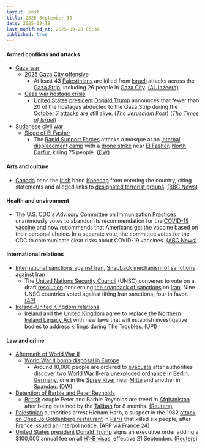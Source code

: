 ```yaml
---
layout: post
title: 2025 September 19
date: 2025-09-19
last_modified_at: 2025-09-20 06:36
published: true
---
```



#### Armed conflicts and attacks

* [Gaza war](https://en.wikipedia.org/wiki/Gaza_war "Gaza war")
  * [2025 Gaza City offensive](https://en.wikipedia.org/wiki/2025_Gaza_City_offensive "2025 Gaza City offensive")
    * At least 43 [Palestinians](https://en.wikipedia.org/wiki/Palestinians "Palestinians") are killed from [Israeli](https://en.wikipedia.org/wiki/Israel "Israel") attacks across the [Gaza Strip](https://en.wikipedia.org/wiki/Gaza_Strip "Gaza Strip"), including 26 people in [Gaza City](https://en.wikipedia.org/wiki/Gaza_City "Gaza City"). [(Al Jazeera)](https://www.aljazeera.com/news/liveblog/2025/9/19/live-gaza-war-escalates-as-israel-defies-global-condemnation)
  * [Gaza war hostage crisis](https://en.wikipedia.org/wiki/Gaza_war_hostage_crisis "Gaza war hostage crisis")
    * [United States](https://en.wikipedia.org/wiki/United_States "United States") [president](https://en.wikipedia.org/wiki/U.S._president "U.S. president") [Donald Trump](https://en.wikipedia.org/wiki/Donald_Trump "Donald Trump") announces that fewer than 20 of the hostages abducted to the Gaza Strip during the [October 7 attacks](https://en.wikipedia.org/wiki/October_7_attacks "October 7 attacks") are still alive. [(*The Jerusalem Post*)](https://www.jpost.com/international/article-868128) [(*The Times of Israel*)](https://www.timesofisrael.com/liveblog_entry/trump-on-hostages-young-people-can-take-a-lot-but-a-lot-of-people-died-in-these-horrible-tunnels/)
* [Sudanese civil war](https://en.wikipedia.org/wiki/Sudanese_civil_war_%282023%E2%80%93present%29 "Sudanese civil war (2023–present)")
  * [Siege of El Fasher](https://en.wikipedia.org/wiki/Siege_of_El_Fasher "Siege of El Fasher")
    * The [Rapid Support Forces](https://en.wikipedia.org/wiki/Rapid_Support_Forces "Rapid Support Forces") attacks a mosque at an [internal displacement](https://en.wikipedia.org/wiki/Internal_displacement "Internal displacement") [camp](https://en.wikipedia.org/wiki/Refugee_camp "Refugee camp") with a [drone strike](https://en.wikipedia.org/wiki/Drone_warfare "Drone warfare") near [El Fasher](https://en.wikipedia.org/wiki/El_Fasher "El Fasher"), [North Darfur](https://en.wikipedia.org/wiki/North_Darfur "North Darfur"), killing 75 people. [(DW)](https://www.dw.com/en/sudan-rsf-drone-strike-kills-dozens-in-darfur/a-74060598)

#### Arts and culture

* [Canada](https://en.wikipedia.org/wiki/Canada "Canada") bans the [Irish](https://en.wikipedia.org/wiki/Irish_people "Irish people") band [Kneecap](https://en.wikipedia.org/wiki/Kneecap_%28band%29 "Kneecap (band)") from entering the country, citing statements and alleged links to [designated terrorist groups](https://en.wikipedia.org/wiki/List_of_designated_terrorist_groups "List of designated terrorist groups"). [(BBC News)](https://www.bbc.com/news/articles/cvgrvw4ejn4o)

#### Health and environment

* The [U.S. CDC's](https://en.wikipedia.org/wiki/Centers_for_Disease_Control_and_Prevention "Centers for Disease Control and Prevention") [Advisory Committee on Immunization Practices](https://en.wikipedia.org/wiki/Advisory_Committee_on_Immunization_Practices "Advisory Committee on Immunization Practices") unanimously votes to abandon its recommendation for the [COVID-19 vaccine](https://en.wikipedia.org/wiki/COVID-19_vaccine "COVID-19 vaccine") and now recommends that Americans get the vaccine based on their personal choice. In a separate vote, the committee votes for the CDC to communicate clear risks about COVID-19 vaccines. [(ABC News)](https://abcnews.go.com/Health/cdc-hepatitis-bvaccine-vote-delayed-parents/story?id=125731004)

#### International relations

* [International sanctions against Iran](https://en.wikipedia.org/wiki/International_sanctions_against_Iran "International sanctions against Iran"), [Snapback mechanism of sanctions against Iran](https://en.wikipedia.org/wiki/Snapback_mechanism_of_sanctions_against_Iran "Snapback mechanism of sanctions against Iran")
  * The [United Nations Security Council](https://en.wikipedia.org/wiki/United_Nations_Security_Council "United Nations Security Council") (UNSC) convenes to vote on a draft [resolution](https://en.wikipedia.org/wiki/United_Nations_resolution "United Nations resolution") concerning [the snapback of sanctions](https://en.wikipedia.org/wiki/Snapback_mechanism_of_sanctions_against_Iran "Snapback mechanism of sanctions against Iran") on [Iran](https://en.wikipedia.org/wiki/Iran "Iran"). Nine UNSC countries voted against lifting Iran sanctions, four in favor. [(AP)](https://apnews.com/article/iran-snapback-sanctions-nuclear-united-nations-e01bdcaf62c4144ff56731fed8144915)
* [Ireland–United Kingdom relations](https://en.wikipedia.org/wiki/Ireland%E2%80%93United_Kingdom_relations "Ireland–United Kingdom relations")
  * [Ireland](https://en.wikipedia.org/wiki/Republic_of_Ireland "Republic of Ireland") and the [United Kingdom](https://en.wikipedia.org/wiki/United_Kingdom "United Kingdom") agree to replace the [Northern Ireland Legacy Act](https://en.wikipedia.org/wiki/Northern_Ireland_Troubles_%28Legacy_and_Reconciliation%29_Act_2023 "Northern Ireland Troubles (Legacy and Reconciliation) Act 2023") with new laws that will establish investigative bodies to address [killings](https://en.wikipedia.org/wiki/List_of_people_killed_during_The_Troubles_%281969%E2%80%931998%29 "List of people killed during The Troubles (1969–1998)") during [The Troubles](https://en.wikipedia.org/wiki/The_Troubles "The Troubles"). [(UPI)](https://www.upi.com/Top_News/World-News/2025/09/19/ireland-the-troubles-agreements/3711758321160/)

#### Law and crime

* [Aftermath of World War II](https://en.wikipedia.org/wiki/Aftermath_of_World_War_II "Aftermath of World War II")
  * [World War II bomb disposal in Europe](https://en.wikipedia.org/wiki/World_War_II_bomb_disposal_in_Europe "World War II bomb disposal in Europe")
    * Around 10,000 people are ordered to [evacuate](https://en.wikipedia.org/wiki/Emergency_evacuation "Emergency evacuation") after authorities discover two [World War II](https://en.wikipedia.org/wiki/World_War_II "World War II")-era [unexploded ordnance](https://en.wikipedia.org/wiki/Unexploded_ordnance "Unexploded ordnance") in [Berlin](https://en.wikipedia.org/wiki/Berlin "Berlin"), [Germany](https://en.wikipedia.org/wiki/Germany "Germany"), one in the [Spree River](https://en.wikipedia.org/wiki/Spree_River "Spree River") near [Mitte](https://en.wikipedia.org/wiki/Mitte "Mitte") and another in [Spandau](https://en.wikipedia.org/wiki/Spandau "Spandau"). [(DW)](https://www.dw.com/en/germany-thousands-evacuated-in-berlin-over-2-wwii-bombs/a-74053192)
* [Detention of Barbie and Peter Reynolds](https://en.wikipedia.org/wiki/Detention_of_Barbie_and_Peter_Reynolds "Detention of Barbie and Peter Reynolds")
  * [British](https://en.wikipedia.org/wiki/British_people "British people") couple Peter and Barbie Reynolds are freed in [Afghanistan](https://en.wikipedia.org/wiki/Afghanistan "Afghanistan") after being detained by the [Taliban](https://en.wikipedia.org/wiki/Taliban "Taliban") for 8 months. [(Reuters)](https://www.reuters.com/world/uk/uk-couple-freed-by-taliban-after-qatari-mediation-official-says-2025-09-19/)
* [Palestinian](https://en.wikipedia.org/wiki/Palestine "Palestine") authorities arrest Hicham Harb, a suspect in the 1982 [attack on Chez Jo Goldenberg restaurant](https://en.wikipedia.org/wiki/Chez_Jo_Goldenberg_restaurant_attack "Chez Jo Goldenberg restaurant attack") in [Paris](https://en.wikipedia.org/wiki/Paris "Paris") that killed six people, after [France](https://en.wikipedia.org/wiki/France "France") issued an [Interpol notice](https://en.wikipedia.org/wiki/Interpol_notice "Interpol notice"). [(AFP via France 24)](https://www.france24.com/en/live-news/20250919-palestinian-authorities-arrest-key-suspect-in-1982-anti-semitic-paris-attack)
* [United States](https://en.wikipedia.org/wiki/United_States "United States") [president](https://en.wikipedia.org/wiki/President_of_the_United_States "President of the United States") [Donald Trump](https://en.wikipedia.org/wiki/Donald_Trump "Donald Trump") signs an executive order adding a $100,000 annual fee on all [H1-B visas](https://en.wikipedia.org/wiki/H1-B_visa "H1-B visa"), effective 21 September. [(Reuters)](https://www.reuters.com/business/media-telecom/trump-mulls-adding-new-100000-fee-h-1b-visas-bloomberg-news-reports-2025-09-19/)
